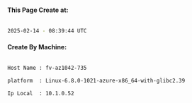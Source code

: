 
   
#### This Page Create at:

```bash

2025-02-14 - 08:39:44 UTC

```

#### Create By Machine:

```bash

Host Name : fv-az1042-735

platform  : Linux-6.8.0-1021-azure-x86_64-with-glibc2.39

Ip Local  : 10.1.0.52

```

